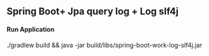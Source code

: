 ## Spring Boot+ Jpa query log + Log slf4j 
#### Run Application
./gradlew build && java -jar build/libs/spring-boot-work-log-slf4j.jar